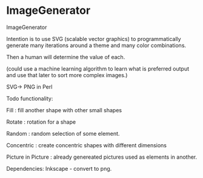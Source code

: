 # ImageGenerator
ImageGenerator

  Intention is to use SVG (scalable vector graphics) to programmatically generate many iterations around a theme and many color combinations.

  Then a human will determine the value of each.

  (could use a machine learning algorithm to learn what is preferred output and use that later to sort more complex images.)


  SVG-> PNG in Perl


Todo functionality:

  Fill :  fill another shape with other small shapes

  Rotate : rotation for a shape

  Random : random selection of some element.

  Concentric : create concentric shapes with different dimensions

  Picture in Picture : already genereated pictures used as elements in another.

  Dependencies:
    Inkscape - convert to png.
